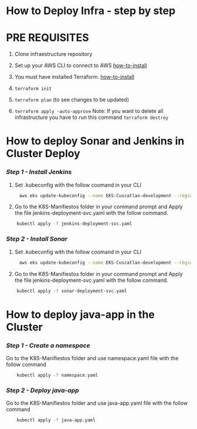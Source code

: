# How to Deploy Infra - step by step

# PRE REQUISITES
1. Clone infraestructure repository
  
2. Set up your AWS CLI to connect to AWS [how-to-install](https://docs.aws.amazon.com/cli/latest/userguide/install-cliv2.html)

3. You must have installed Terraform. [how-to-install](https://learn.hashicorp.com/tutorials/terraform/install-cli)

4. `terraform init`

5. `terraform plan` (to see changes to be updated)

6. `terraform apply -auto-approve`
Note: If  you want to delete all infrastructure you have to run this command `terraform destroy`

# How to deploy Sonar and Jenkins in Cluster Deploy 
### ***Step 1 - Install Jenkins***

1. Set .kubeconfig with the follow coomand in your CLI

```bash
     aws eks update-kubeconfig --name EKS-Cuscatlan-development --region us-east-1
```

2. Go to the K8S-Manifiestos folder in your command prompt and Apply the file jenkins-deployment-svc.yaml with the follow command.

 ```bash
     kubectl apply -f jenkins-deployment-svc.yaml
  ```

### ***Step 2 - Install Sonar***

1. Set .kubeconfig with the follow coomand in your CLI

```bash
     aws eks update-kubeconfig --name EKS-Cuscatlan-development --region us-east-1
```

2. Go to the K8S-Manifiestos folder in your command prompt and Apply the file jenkins-deployment-svc.yaml with the follow command.

 ```bash
     kubectl apply -f sonar-deployment-svc.yaml
  ```

# How to deploy java-app in the Cluster

### ***Step 1 - Create a namespace***

Go to the K8S-Manifiestos folder and use namespace.yaml file with the follow command

```bash
    kubectl apply -f namespace.yaml
```
### ***Step 2 - Deploy java-app***

Go to the K8S-Manifiestos folder and use java-app.yaml file with the follow command

```bash
    kubectl apply -f java-app.yaml
```